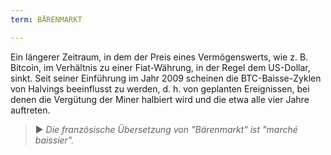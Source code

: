```yaml
---
term: BÄRENMARKT

---
```

Ein längerer Zeitraum, in dem der Preis eines Vermögenswerts, wie z. B. Bitcoin, im Verhältnis zu einer Fiat-Währung, in der Regel dem US-Dollar, sinkt. Seit seiner Einführung im Jahr 2009 scheinen die BTC-Baisse-Zyklen von Halvings beeinflusst zu werden, d. h. von geplanten Ereignissen, bei denen die Vergütung der Miner halbiert wird und die etwa alle vier Jahre auftreten.

> ► *Die französische Übersetzung von "Bärenmarkt" ist "marché baissier".*